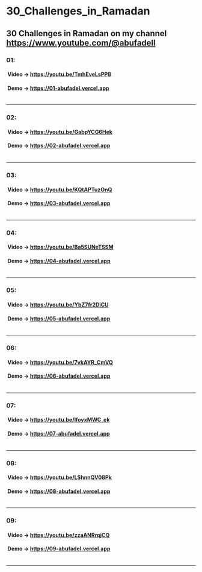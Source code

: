 # 30_Challenges_in_Ramadan
## 30 Challenges in Ramadan on my channel https://www.youtube.com/@abufadell 

### 01:<br>
#### &nbsp;Video -> https://youtu.be/TmhEveLsPP8<br>
#### &nbsp;Demo -> https://01-abufadel.vercel.app<br><br>
----------------------------------------------------
### 02:<br>
#### &nbsp;Video -> https://youtu.be/GabpYCG6Hek<br>
#### &nbsp;Demo -> https://02-abufadel.vercel.app<br><br>
----------------------------------------------------
### 03:<br>
#### &nbsp;Video -> https://youtu.be/KQtAPTuzOnQ<br>
#### &nbsp;Demo -> https://03-abufadel.vercel.app<br><br>
----------------------------------------------------
### 04:<br>
#### &nbsp;Video -> https://youtu.be/Ba5SUNeTSSM<br>
#### &nbsp;Demo -> https://04-abufadel.vercel.app<br><br>
----------------------------------------------------
### 05:<br>
#### &nbsp;Video -> https://youtu.be/YbZ7fr2DiCU<br>
#### &nbsp;Demo -> https://05-abufadel.vercel.app<br><br>
----------------------------------------------------
### 06:<br>
#### &nbsp;Video -> https://youtu.be/7vkAYR_CmVQ<br>
#### &nbsp;Demo -> https://06-abufadel.vercel.app<br><br>
----------------------------------------------------
### 07:<br>
#### &nbsp;Video -> https://youtu.be/lfoyxMWC_ek<br>
#### &nbsp;Demo -> https://07-abufadel.vercel.app<br><br>
----------------------------------------------------
### 08:<br>
#### &nbsp;Video -> https://youtu.be/LShnnQV08Pk<br>
#### &nbsp;Demo -> https://08-abufadel.vercel.app<br><br>
----------------------------------------------------
### 09:<br>
#### &nbsp;Video -> https://youtu.be/zzaANRrqjCQ<br>
#### &nbsp;Demo -> https://09-abufadel.vercel.app<br><br>
----------------------------------------------------
